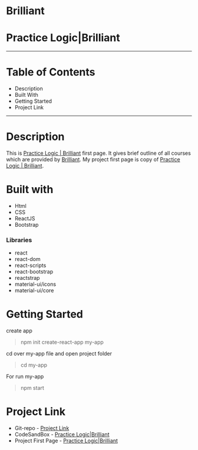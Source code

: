 # Brilliant
# Practice Logic|Brilliant
-----------------
# Table of Contents
- Description
- Built With
- Getting Started
- Project Link
----------------
# Description
This is [Practice Logic | Brilliant](https://brilliant.org/courses/logic-deduction/) first page. It gives brief outline of all courses which are provided by [Brilliant](https://brilliant.org/daily-problems/).
My project first page is copy of [Practice Logic | Brilliant](https://brilliant.org/courses/logic-deduction/). 

# Built with
- Html
- CSS
- ReactJS
- Bootstrap
### Libraries
- react
- react-dom
- react-scripts
- react-bootstrap
- reactstrap
- material-ui/icons
- material-ui/core

# Getting Started
create app
> npm init create-react-app my-app

cd over my-app file and open project folder
> cd my-app

For run my-app
> npm start

# Project Link
- Git-repo - [Project Link](https://github.com/DharviPatel2805/Brilliant/)
- CodeSandBox - [Practice Logic|Brilliant](https://codesandbox.io/s/practice-logicbrilliant-forked-pji07?file=/public/styles.css)
- Project First Page - [Practice Logic|Brilliant](https://pji07.csb.app/)

